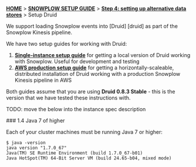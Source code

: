 <a name="top" />

[**HOME**](Home) > [**SNOWPLOW SETUP GUIDE**](Setting-up-Snowplow) > [**Step 4: setting up alternative data stores**](Setting-up-alternative-data-stores) > Setup Druid

We support loading Snowplow events into [Druid] [druid] as part of the Snowplow Kinesis pipeline.

We have two setup guides for working with Druid:

1. [**Single-instance setup guide**](Setting-up-Druid-single-instance) for getting a local version of Druid working with Snowplow. Useful for development and testing
2. [**AWS production setup guide**](Setting-up-Druid-for-production) for getting a horizontally-scaleable, distributed installation of Druid working with a production Snowplow Kinesis pipeline in AWS

Both guides assume that you are using **Druid 0.8.3 Stable** - this is the version that we have tested these instructions with.

TODO: move the below into the instance spec description

<a name="prereq-java7" />
### 1.4 Java 7 of higher

Each of your cluster machines must be running Java 7 or higher:

```
$ java -version
java version "1.7.0_67"
Java(TM) SE Runtime Environment (build 1.7.0_67-b01)
Java HotSpot(TM) 64-Bit Server VM (build 24.65-b04, mixed mode)
```

[emr-etl-runner]: 1-Installing-EmrEtlRunner
[storage-loader]: 1-Installing-the-StorageLoader
[sql-workbench-tutorial]: http://docs.aws.amazon.com/redshift/latest/gsg/getting-started.html
[redshift-table-def]: https://github.com/snowplow/snowplow/blob/master/4-storage/redshift-storage/sql/atomic-def.sql

[zookeeper]: https://en.wikipedia.org/wiki/Apache_ZooKeeper
[zookeeper-oreilly]: http://shop.oreilly.com/product/0636920028901.do

